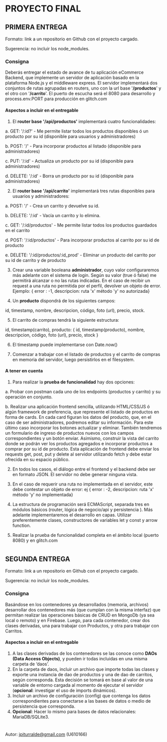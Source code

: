 
# PROYECTO FINAL

  

## PRIMERA ENTREGA

Formato: link a un repositorio en Github con el proyecto cargado.

Sugerencia: no incluir los node_modules.

  

### Consigna

Deberás entregar el estado de avance de tu aplicación eCommerce Backend, que implemente un servidor de aplicación basado en la plataforma Node.js y el middleware express. El servidor implementará dos conjuntos de rutas agrupadas en routers, uno con la url base '**/productos**' y el otro con '**/carrito**'. El puerto de escucha será el 8080 para desarrollo y process.env.PORT para producción en glitch.com

  

#### Aspectos a incluir en el entregable

1. El **router base '/api/productos'** implementará cuatro funcionalidades:

a. GET: '/:id?' - Me permite listar todos los productos disponibles ó un producto por su id (disponible para usuarios y administradores)

b. POST: '/' - Para incorporar productos al listado (disponible para administradores)

c. PUT: '/:id' - Actualiza un producto por su id (disponible para administradores)

d. DELETE: '/:id' - Borra un producto por su id (disponible para administradores)

  

2. El **router base '/api/carrito'** implementará tres rutas disponibles para usuarios y administradores:

a. POST: '/' - Crea un carrito y devuelve su id.

b. DELETE: '/:id' - Vacía un carrito y lo elimina.

c. GET: '/:id/productos' - Me permite listar todos los productos guardados en el carrito

d. POST: '/:id/productos' - Para incorporar productos al carrito por su id de producto

e. DELETE: '/:id/productos/:id_prod' - Eliminar un producto del carrito por su id de carrito y de producto

  

3. Crear una variable booleana **administrador**, cuyo valor configuraremos más adelante con el sistema de login. Según su valor (true ó false) me permitirá alcanzar o no las rutas indicadas. En el caso de recibir un request a una ruta no permitida por el perfil, devolver un objeto de error. Ejemplo: { error : -1, descripcion: ruta 'x' método 'y' no autorizada}

4. Un **producto** dispondrá de los siguientes campos:

id, timestamp, nombre, descripcion, código, foto (url), precio, stock.

5. El carrito de compras tendrá la siguiente estructura:

id, timestamp(carrito), producto: { id, timestamp(producto), nombre, descripcion, código, foto (url), precio, stock }

6. El timestamp puede implementarse con Date.now()

7. Comenzar a trabajar con el listado de productos y el carrito de compras en memoria del servidor, luego persistirlos en el filesystem.

#### A tener en cuenta

  

1. Para realizar la **prueba de funcionalidad** hay dos opciones:

a. Probar con postman cada uno de los endpoints (productos y carrito) y su operación en conjunto.

b. Realizar una aplicación frontend sencilla, utilizando HTML/CSS/JS ó algún framework de preferencia, que represente el listado de productos en forma de cards. En cada card figuran los datos del producto, que, en el caso de ser administradores, podremos editar su información. Para este último caso incorporar los botones actualizar y eliminar. También tendremos un formulario de ingreso de productos nuevos con los campos correspondientes y un botón enviar. Asimismo, construir la vista del carrito donde se podrán ver los productos agregados e incorporar productos a comprar por su id de producto. Esta aplicación de frontend debe enviar los requests get, post, put y delete al servidor utilizando fetch y debe estar ofrecida en su espacio público.

2. En todos los casos, el diálogo entre el frontend y el backend debe ser en formato JSON. El servidor no debe generar ninguna vista.

3. En el caso de requerir una ruta no implementada en el servidor, este debe contestar un objeto de error: ej { error : -2, descripcion: ruta 'x' método 'y' no implementada}

4. La estructura de programación será ECMAScript, separada tres en módulos básicos (router, lógica de negocio/api y persistencia ). Más adelante implementaremos el desarrollo en capas. Utilizar preferentemente clases, constructores de variables let y const y arrow function.

5. Realizar la prueba de funcionalidad completa en el ámbito local (puerto 8080) y en glitch.com

  

#

## SEGUNDA ENTREGA
Formato: link a un repositorio en Github con el proyecto cargado.

Sugerencia: no incluir los node_modules.
 
### Consigna
Basándose en los contenedores ya desarrollados (memoria, archivos) desarrollar dos contenedores más (que cumplan con la misma interfaz) que permitan realizar las operaciones básicas de CRUD en MongoDb (ya sea local o remoto) y en Firebase. Luego, para cada contenedor, crear dos clases derivadas, una para trabajar con Productos, y otra para trabajar con Carritos.

#### Aspectos a incluir en el entregable

1. A las clases derivadas de los contenedores se las conoce como **DAOs (Data Access Objects)**, y pueden ir todas incluidas en una misma carpeta de ‘daos’.
2. En la carpeta de daos, incluir un archivo que importe todas las clases y exporte una instancia de dao de productos y una de dao de carritos, según corresponda. Esta decisión se tomará en base al valor de una variable de entorno cargada al momento de ejecutar el servidor (**opcional**: investigar el uso de imports dinámicos).
3. Incluir un archivo de configuración (config) que contenga los datos correspondientes para conectarse a las bases de datos o medio de persistencia que corresponda.
4. **Opcional**: Hacer lo mismo para bases de datos relacionales: MariaDB/SQLite3.


#
Autor: jpiturralde@gmail.com (U610166)